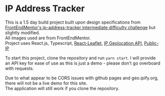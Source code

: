 # IP Address Tracker  

This is a 1.5 day build project built upon design specifications from [FrontEndMentor's ip-address-tracker intermediate difficulty challenge](https://www.frontendmentor.io/challenges/ip-address-tracker-I8-0yYAH0) but slightly modified.  
All images used are from FrontEndMentor.  
Project uses React.js, Typescript, [React-Leaflet](https://react-leaflet.js.org/), [IP Geolocation API](https://geo.ipify.org/), [Public-IP](https://www.npmjs.com/package/public-ip)  
  
To start this project, clone the repository and run `yarn start`. I will provide an API key for ease of use as this is just a demo - please don't go overboard with requests.  
  
  
Due to what appear to be CORS issues with github pages and geo.ipify.org, there will not be a live demo for this site.  
The application will still work if you clone the repository.